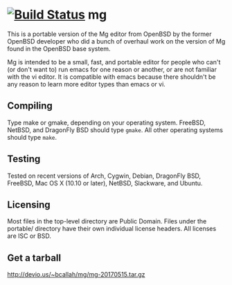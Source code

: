 [![Build Status](https://travis-ci.org/ibara/mg.svg?branch=master)](https://travis-ci.org/ibara/mg)
mg
==
This is a portable version of the Mg editor from OpenBSD by the former
OpenBSD developer who did a bunch of overhaul work on the version of Mg
found in the OpenBSD base system.

Mg is intended to be a small, fast, and portable editor for people who
can't (or don't want to) run emacs for one reason or another, or are not
familiar with the vi editor. It is compatible with emacs because there
shouldn't be any reason to learn more editor types than emacs or vi.

Compiling
---------
Type make or gmake, depending on your operating system.
FreeBSD, NetBSD, and DragonFly BSD should type `gmake`.
All other operating systems should type `make`.

Testing
-------
Tested on recent versions of Arch, Cygwin, Debian, DragonFly BSD, FreeBSD,
Mac OS X (10.10 or later), NetBSD, Slackware, and Ubuntu.

Licensing
---------
Most files in the top-level directory are Public Domain. Files under the
portable/ directory have their own individual license headers.
All licenses are ISC or BSD.

Get a tarball
-------------
http://devio.us/~bcallah/mg/mg-20170515.tar.gz
